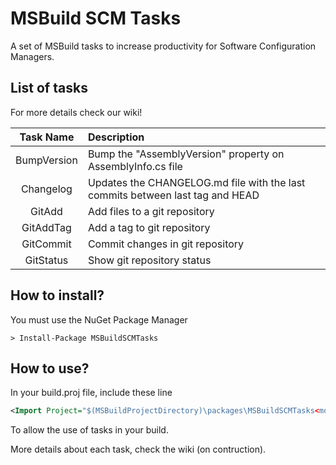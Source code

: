 # MSBuild SCM Tasks

A set of MSBuild tasks to increase productivity for Software Configuration Managers.

## List of tasks
For more details check our wiki!

| Task Name     | Description                                                                   |
|:-------------:|:------------------------------------------------------------------------------|
| BumpVersion   | Bump the "AssemblyVersion" property on AssemblyInfo.cs file                   |
| Changelog     | Updates the CHANGELOG.md file with the last commits between last tag and HEAD |
| GitAdd        | Add files to a git repository                                                 |
| GitAddTag     | Add a tag to git repository                                                   |
| GitCommit     | Commit changes in git repository                                              |
| GitStatus     | Show git repository status                                                    |

## How to install?

You must use the NuGet Package Manager
```
> Install-Package MSBuildSCMTasks
```

## How to use?
In your build.proj file, include these line
```xml
<Import Project="$(MSBuildProjectDirectory)\packages\MSBuildSCMTasks<most.recent.release>\MSBuild.SCM.Tasks.Targets"/>
```
To allow the use of tasks in your build.

More details about each task, check the wiki (on contruction).
